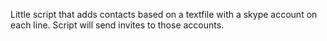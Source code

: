 Little script that adds contacts based on a textfile with a skype account on each line.
Script will send invites to those accounts.

